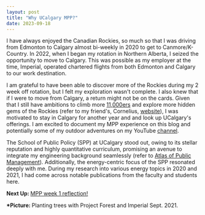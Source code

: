 ```yaml
---
layout: post
title: "Why UCalgary MPP?"
date: 2023-09-18
---
```


<!-- wp:paragraph -->
<p>I have always enjoyed the Canadian Rockies, so much so that I was driving from Edmonton to Calgary almost bi-weekly in 2020 to get to Canmore/K-Country. In 2022, when I began my rotation in Northern Alberta, I seized the opportunity to move to Calgary. This was possible as my employer at the time, Imperial, operated chartered flights from both Edmonton and Calgary to our work destination.</p>
<!-- /wp:paragraph -->

<!-- wp:paragraph -->
<p>I am grateful to have been able to discover more of the Rockies during my 2 week off rotation, but I felt my exploration wasn't complete. I also knew that if I were to move from Calgary, a return might not be on the cards. Given that I still have ambitions to climb more <a rel="noreferrer noopener" href="https://stevensong.com/lists/canadian-rockies-11000ers/" target="_blank">11,000ers</a> and explore more hidden gems of the Rockies (refer to my friend's, Cornelius, <a rel="noreferrer noopener" href="https://www.spectacularmountains.com/" target="_blank">website</a>), I was motivated to stay in Calgary for another year and and look up UCalgary's offerings. I am excited to document my MPP experience on this blog and potentially some of my outdoor adventures on my YouTube <a rel="noreferrer noopener" href="https://www.youtube.com/channel/UCzj15jLYlOLKHqxwqMQiULw" target="_blank">channel</a>. </p>
<!-- /wp:paragraph -->

<!-- wp:paragraph -->
<p>The School of Public Policy (SPP) at UCalgary stood out, owing to its stellar reputation and highly quantitative curriculum, promising an avenue to integrate my engineering background seamlessly (refer to <a rel="noreferrer noopener" href="http://atlas101.ca/pm/programs/calgary-spp/" target="_blank">Atlas of Public Management</a>). Additionally, the energy-centric focus of the SPP resonated deeply with me. During my research into various energy topics in 2020 and 2021, I had come across notable publications from the faculty and students here.</p>
<!-- /wp:paragraph -->

<!-- wp:paragraph -->
<p><strong>Next Up: </strong><a href="https://ahmedelmeligy.com/2023/09/19/ucalgary-mpp-week-1-reflection/" target="_blank" rel="noreferrer noopener">MPP week 1 reflection!</a></p>
<!-- /wp:paragraph -->

<!-- wp:paragraph -->
<p><strong>*Picture: </strong>Planting trees with Project Forest and Imperial Sept. 2021.</p>
<!-- /wp:paragraph -->
